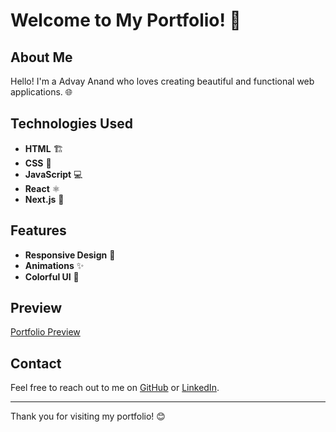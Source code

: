 # Welcome to My Portfolio! 🎉

## About Me
Hello! I'm a Advay Anand who loves creating beautiful and functional web applications. 🌐

## Technologies Used
- **HTML** 🏗️
- **CSS** 🎨
- **JavaScript** 💻
- **React** ⚛️
- **Next.js** 🚀

## Features
- **Responsive Design** 📱
- **Animations** ✨
- **Colorful UI** 🌈

## Preview
[Portfolio Preview](https://v0-advay-anand-portfolio-rj.vercel.app/) <!-- Replace with actual GIF link -->

## Contact
Feel free to reach out to me on [GitHub](https://github.com/advay77) or [LinkedIn](https://www.linkedin.com/in/yourprofile).

---

Thank you for visiting my portfolio! 😊
